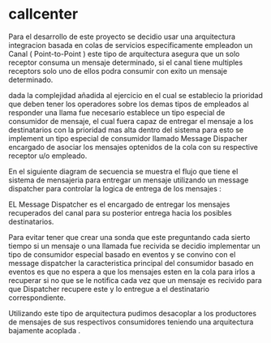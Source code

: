 # callcenter

Para el desarrollo de este proyecto se decidio usar una arquitectura integracion basada en colas de servicios  especificamente empleadon un Canal ( Point-to-Point ) este tipo de arquitectura asegura que un solo receptor consuma un mensaje determinado, si el canal tiene multiples receptors solo uno de ellos podra consumir con exito un mensaje determinado. 

dada la complejidad añadida al ejercicio en el cual se establecio la prioridad que deben tener los operadores sobre los demas tipos de empleados al responder una llama fue necesario establece un tipo especial de consumidor de mensaje, el cual fuera capaz de entregar el mensaje a los destinatarios con la prioridad mas alta dentro del sistema para esto se implement un tipo especial de consumidor llamado Message Dispacher encargado de asociar los mensajes optenidos de la cola con su respective receptor u/o empleado. 

En el siguiente diagram de secuencia se muestra el flujo que tiene el sistema de mensajeria para entregar un mensaje utilizando un message dispatcher para controlar la logica de entrega de los mensajes :

EL Message Dispatcher es el encargado de entregar los mensajes recuperados del canal para su posterior entrega hacia los posibles destinatarios.

Para evitar tener que crear una sonda que este preguntando cada sierto tiempo si un mensaje o una llamada fue recivida se decidio implementar un tipo de consumidor especial basado en eventos y se convino con el message dispatcher la caracteristica principal del consumidor basado en eventos es que no espera a que los mensajes esten en la cola para irlos a recuperar si no que se le notifica cada vez que un mensaje es recivido para que Dispatcher recupere este y lo entregue a el destinatario correspondiente.

Utilizando este tipo de arquitectura pudimos desacoplar a los productores de mensajes de sus respectivos consumidores teniendo una arquitectura bajamente acoplada .

